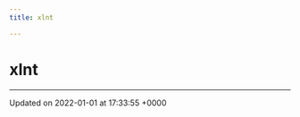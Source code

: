 ```yaml
---
title: xlnt

---
```


# xlnt








-------------------------------

Updated on 2022-01-01 at 17:33:55 +0000